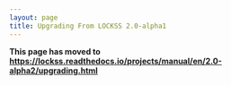 ```yaml
---
layout: page
title: Upgrading From LOCKSS 2.0-alpha1
---
```


**This page has moved to <https://lockss.readthedocs.io/projects/manual/en/2.0-alpha2/upgrading.html>**

